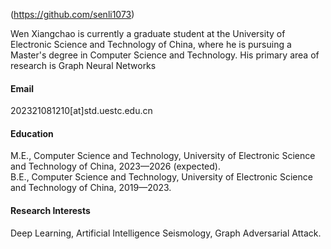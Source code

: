 

(https://github.com/senli1073)

Wen Xiangchao is currently a graduate student at the University of Electronic Science and Technology of China, where he is pursuing a Master's degree in Computer Science and Technology. His primary area of research is Graph Neural Networks

#### Email

202321081210[at]std.uestc.edu.cn

#### Education
M.E., Computer Science and Technology, University of Electronic Science and Technology of China, 2023—2026 (expected).\
B.E., Computer Science and Technology, University of Electronic Science and Technology of China, 2019—2023.

#### Research Interests
Deep Learning, Artificial Intelligence Seismology, Graph Adversarial Attack.

